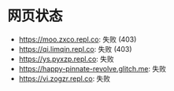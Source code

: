 # 网页状态
- https://moo.zxco.repl.co: 失败 (403)
- https://qi.limqin.repl.co: 失败 (403)
- https://ys.pyxzp.repl.co: 失败
- https://happy-pinnate-revolve.glitch.me: 失败
- https://vi.zogzr.repl.co: 失败
